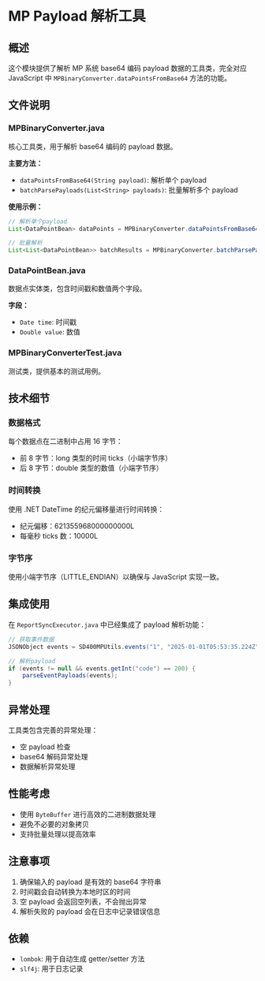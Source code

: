 # MP Payload 解析工具

## 概述

这个模块提供了解析 MP 系统 base64 编码 payload 数据的工具类，完全对应 JavaScript 中 `MPBinaryConverter.dataPointsFromBase64` 方法的功能。

## 文件说明

### MPBinaryConverter.java
核心工具类，用于解析 base64 编码的 payload 数据。

**主要方法：**
- `dataPointsFromBase64(String payload)`: 解析单个 payload
- `batchParsePayloads(List<String> payloads)`: 批量解析多个 payload

**使用示例：**
```java
// 解析单个payload
List<DataPointBean> dataPoints = MPBinaryConverter.dataPointsFromBase64("your_base64_payload");

// 批量解析
List<List<DataPointBean>> batchResults = MPBinaryConverter.batchParsePayloads(payloadList);
```

### DataPointBean.java
数据点实体类，包含时间戳和数值两个字段。

**字段：**
- `Date time`: 时间戳
- `Double value`: 数值

### MPBinaryConverterTest.java
测试类，提供基本的测试用例。

## 技术细节

### 数据格式
每个数据点在二进制中占用 16 字节：
- 前 8 字节：long 类型的时间 ticks（小端字节序）
- 后 8 字节：double 类型的数值（小端字节序）

### 时间转换
使用 .NET DateTime 的纪元偏移量进行时间转换：
- 纪元偏移：621355968000000000L
- 每毫秒 ticks 数：10000L

### 字节序
使用小端字节序（LITTLE_ENDIAN）以确保与 JavaScript 实现一致。

## 集成使用

在 `ReportSyncExecutor.java` 中已经集成了 payload 解析功能：

```java
// 获取事件数据
JSONObject events = SD400MPUtils.events("1", "2025-01-01T05:53:35.224Z", "2025-09-30T05:53:35.224Z", mpidMultipleJson, true);

// 解析payload
if (events != null && events.getInt("code") == 200) {
    parseEventPayloads(events);
}
```

## 异常处理

工具类包含完善的异常处理：
- 空 payload 检查
- base64 解码异常处理
- 数据解析异常处理

## 性能考虑

- 使用 `ByteBuffer` 进行高效的二进制数据处理
- 避免不必要的对象拷贝
- 支持批量处理以提高效率

## 注意事项

1. 确保输入的 payload 是有效的 base64 字符串
2. 时间戳会自动转换为本地时区的时间
3. 空 payload 会返回空列表，不会抛出异常
4. 解析失败的 payload 会在日志中记录错误信息

## 依赖

- `lombok`: 用于自动生成 getter/setter 方法
- `slf4j`: 用于日志记录
